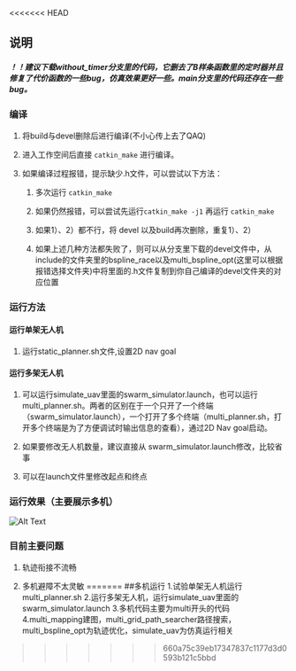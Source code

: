 <<<<<<< HEAD
## 说明

##### ！！建议下载without_timer分支里的代码，它删去了B样条函数里的定时器并且修复了代价函数的一些bug，仿真效果更好一些。main分支里的代码还存在一些bug。

### 编译

1. 将build与devel删除后进行编译(不小心传上去了QAQ)
2. 进入工作空间后直接 `catkin_make` 进行编译。
3. 如果编译过程报错，提示缺少.h文件，可以尝试以下方法：
   
     1)  多次运行 `catkin_make` 

     2)   如果仍然报错，可以尝试先运行`catkin_make -j1` 再运行 `catkin_make`
     
     3)  如果1）、2）都不行，将   devel 以及build再次删除，重复1）、2）

     4) 如果上述几种方法都失败了，则可以从分支里下载的devel文件中，从include的文件夹里的bspline_race以及multi_bspline_opt(这里可以根据报错选择文件夹)中将里面的.h文件复制到你自己编译的devel文件夹的对应位置

### 运行方法

#### 运行单架无人机

1. 运行static_planner.sh文件,设置2D nav goal 

#### 运行多架无人机

1.  可以运行simulate_uav里面的swarm_simulator.launch，也可以运行multi_planner.sh。两者的区别在于一个只开了一个终端（swarm_simulator.launch），一个打开了多个终端（multi_planner.sh，打开多个终端是为了方便调试时输出信息的查看），通过2D Nav goal启动。
   
2. 如果要修改无人机数量，建议直接从 swarm_simulator.launch修改，比较省事

3. 可以在launch文件里修改起点和终点
   
### 运行效果（主要展示多机）

![Alt Text](/pics/multi.gif) 


### 目前主要问题

1. 轨迹衔接不流畅

2. 多机避障不太灵敏
=======
##多机运行
1.试验单架无人机运行multi_planner.sh
2.运行多架无人机，运行simulate_uav里面的swarm_simulator.launch
3.多机代码主要为multi开头的代码
4.multi_mapping建图，multi_grid_path_searcher路径搜索，multi_bspline_opt为轨迹优化，simulate_uav为仿真运行相关
>>>>>>> 660a75c39eb17347837c1177d3d0593b121c5bbd
